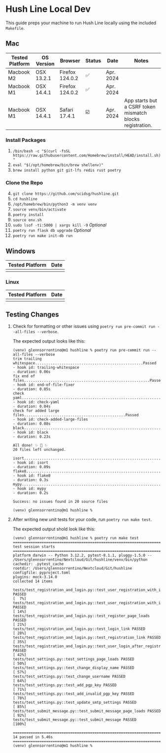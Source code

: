 # Hush Line Local Dev

This guide preps your machine to run Hush Line locally using the included `Makefile`.

## Mac

| Tested Platform | OS Version | Browser | Status | Date | Notes |
|-|-|-|-|-|-|
| Macbook M2 | OSX 13.2.1 | Firefox 124.0.2 | ✅ | Apr. 2024 | |
| Macbook M1 | OSX 14.4.1 | Firefox 124.0.2 | ✅ | Apr. 2024 | |
| Macbook M1 | OSX 14.4.1 | Safari 17.4.1 | ☑️ | Apr. 2024 | App starts but a CSRF token mismatch blocks registration. |

### Install Packages
1. `/bin/bash -c "$(curl -fsSL https://raw.githubusercontent.com/Homebrew/install/HEAD/install.sh)"`
2. `eval "$(/opt/homebrew/bin/brew shellenv)"`
3. `brew install python git git-lfs redis rust poetry`

### Clone the Repo
4. `git clone https://github.com/scidsg/hushline.git`
5. `cd hushline`
6. `/opt/homebrew/bin/python3 -m venv venv`
7. `source venv/bin/activate`
8. `poetry install`
9. `source env.sh`
10. `sudo lsof -ti:5000 | xargs kill -9` _Optional_
11. `poetry run flask db upgrade` _Optional_
12. `poetry run make init-db run`

## Windows

| Tested Platform | Date |
|-|-|
|  |  |

### Linux

| Tested Platform | Date |
|-|-|
|  |  |


## Testing Changes

1. Check for formatting or other issues using `poetry run pre-commit run --all-files --verbose`.

    The expected output looks like this:
  
    ```
    (venv) glennsorrentino@m1 hushline % poetry run pre-commit run --all-files --verbose
    trim trailing whitespace.................................................Passed
    - hook id: trailing-whitespace
    - duration: 0.06s
    fix end of files.........................................................Passed
    - hook id: end-of-file-fixer
    - duration: 0.05s
    check yaml...............................................................Passed
    - hook id: check-yaml
    - duration: 0.04s
    check for added large files..............................................Passed
    - hook id: check-added-large-files
    - duration: 0.08s
    black....................................................................Passed
    - hook id: black
    - duration: 0.23s
    
    All done! ✨ 🍰 ✨
    20 files left unchanged.
    
    isort....................................................................Passed
    - hook id: isort
    - duration: 0.09s
    flake8...................................................................Passed
    - hook id: flake8
    - duration: 0.3s
    mypy.....................................................................Passed
    - hook id: mypy
    - duration: 0.2s
    
    Success: no issues found in 20 source files
    
    (venv) glennsorrentino@m1 hushline %
    ```

2. After writing new unit tests for your code, run `poetry run make test`.

    The expected output shold look like this:
    
    ```
    (venv) glennsorrentino@m1 hushline % poetry run make test
    ======================================================================== test session starts =========================================================================
    platform darwin -- Python 3.12.2, pytest-8.1.1, pluggy-1.5.0 -- /Users/glennsorrentino/Nextcloud/Git/hushline/venv/bin/python
    cachedir: .pytest_cache
    rootdir: /Users/glennsorrentino/Nextcloud/Git/hushline
    configfile: pyproject.toml
    plugins: mock-3.14.0
    collected 14 items                                                                                                                                                   
    
    tests/test_registration_and_login.py::test_user_registration_with_invite_code_disabled PASSED                                                                  [  7%]
    tests/test_registration_and_login.py::test_user_registration_with_invite_code_enabled PASSED                                                                   [ 14%]
    tests/test_registration_and_login.py::test_register_page_loads PASSED                                                                                          [ 21%]
    tests/test_registration_and_login.py::test_login_link PASSED                                                                                                   [ 28%]
    tests/test_registration_and_login.py::test_registration_link PASSED                                                                                            [ 35%]
    tests/test_registration_and_login.py::test_user_login_after_registration PASSED                                                                                [ 42%]
    tests/test_settings.py::test_settings_page_loads PASSED                                                                                                        [ 50%]
    tests/test_settings.py::test_change_display_name PASSED                                                                                                        [ 57%]
    tests/test_settings.py::test_change_username PASSED                                                                                                            [ 64%]
    tests/test_settings.py::test_add_pgp_key PASSED                                                                                                                [ 71%]
    tests/test_settings.py::test_add_invalid_pgp_key PASSED                                                                                                        [ 78%]
    tests/test_settings.py::test_update_smtp_settings PASSED                                                                                                       [ 85%]
    tests/test_submit_message.py::test_submit_message_page_loads PASSED                                                                                            [ 92%]
    tests/test_submit_message.py::test_submit_message PASSED                                                                                                       [100%]
    
    ========================================================================= 14 passed in 5.46s =========================================================================
    (venv) glennsorrentino@m1 hushline % 
    ```
